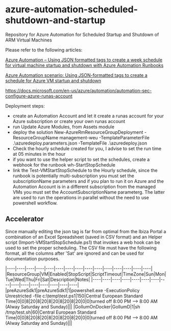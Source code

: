 # azure-automation-scheduled-shutdown-and-startup
Repository for Azure Automation for Scheduled Startup and Shutdown of ARM Virtual Machines

Please refer to the following articles:

[Azure Automation – Using JSON formatted tags to create a week schedule for virtual machine startup and shutdown with Azure Automation Runbooks](https://blogs.technet.microsoft.com/paulomarques/2016/06/20/azure-automation-using-json-formatted-tags-to-create-a-week-schedule-for-virtual-machine-startup-and-shutdown-with-azure-automation-runbooks/)

[Azure Automation scenario: Using JSON-formatted tags to create a schedule for Azure VM startup and shutdown](https://azure.microsoft.com/en-us/documentation/articles/automation-scenario-start-stop-vm-wjson-tags/)

https://docs.microsoft.com/en-us/azure/automation/automation-sec-configure-azure-runas-account

Deployment steps:

- create an Automation Account and let it create a runas account for your Azure subscription or create your own runas account
- run Update Azure Modules, from Assets module
- deploy the solution New-AzureRmResourceGroupDeployment -ResourceGroupName management-weu -TemplateParameterFile .\azuredeploy.parameters.json -TemplateFile .\azuredeploy.json
- Check the hourly schedule created for you, I advise to set the run time at 05 minutes in the hour
- if you want to use the helper script to set the schedules, create a webhook for the runbook wh-StartStopSchedule
- link the Test-VMStartStopSchedule to the Hourly schedule, since the runbook is potentially multi-subscription you must set the subscriptionName parameters and if you plan to run it on Azure and the Automation Account is in a different subscription from the managed VMs you must set the AccountSubscriptionName parameterg. The latter are used to run the operations in parallel without the need to use powershell workflow.

## Accelerator

Since manually editing the json tag is far from optimal from the Ibiza Portal a combination of an Excel Spreadsheet (saved in CSV format) and an Helper script (Import-VMStartStopSchedule.ps1) that invokes a web hook can be used to set the proper scheduling.
The CSV file must have the following format, all the columns after 'Sat' are ignored and can be used for documentation purposes.

|----|----|----|----|----|----|----|----|----|----|----|----|----|----|----|
|ResourceGroup|VM|Enabled|StopScript|ScriptTimeout|TimeZone|Sun|Mon|Tue|Wed|Thu|Fri|Sat|Description|Notes|
|----|----|----|----|----|----|----|----|----|----|----|----|----|----|----|
|preAzureSdk1|preAzureSdk1|1|powershell.exe -ExecutionPolicy Unrestricted -file c:\\temp\\test.ps1|150|Central European Standard Time|0&#124;0|8&#124;20|8&#124;20|8&#124;20|8&#124;20|8&#124;20|0&#124;0|turned off 8:00 PM --> 8:00 AM (Alway Saturday and Sunday)|||	
|GollumOnDocker|GollumD|1|sh /tmp/test.sh|60|Central European Standard Time|0&#124;0|8&#124;20|8&#124;20|8&#124;20|8&#124;20|8&#124;20|0&#124;0|turned off 8:00 PM --> 8:00 AM (Alway Saturday and Sunday)|||

